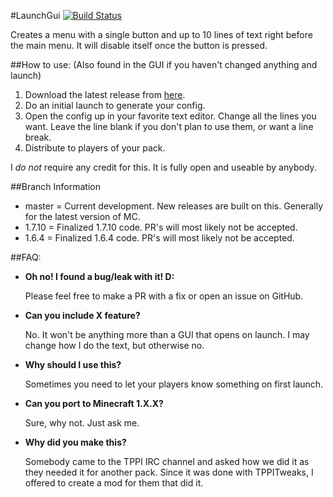 #LaunchGui [![Build Status](http://tehnut.info/jenkins/job/LaunchGUI/badge/icon)](http://tehnut.info/jenkins/job/LaunchGUI/)

Creates a menu with a single button and up to 10 lines of text right before the main menu. It will disable itself once the button is pressed.

##How to use:
(Also found in the GUI if you haven't changed anything and launch)

1. Download the latest release from [here](http://tehnut.info/jenkins/job/LaunchGUI/).
2. Do an initial launch to generate your config.
3. Open the config up in your favorite text editor. Change all the lines you want. Leave the line blank if you don't plan to use them, or want a line break.     
4. Distribute to players of your pack.

I *do not* require any credit for this. It is fully open and useable by anybody.

##Branch Information

* master = Current development. New releases are built on this. Generally for the latest version of MC.
* 1.7.10 = Finalized 1.7.10 code. PR's will most likely not be accepted.
* 1.6.4 = Finalized 1.6.4 code. PR's will most likely not be accepted.

##FAQ:

* __Oh no! I found a bug/leak with it! D:__
   
   Please feel free to make a PR with a fix or open an issue on GitHub.

* __Can you include X feature?__
   
   No. It won't be anything more than a GUI that opens on launch. I may change how I do the text, but otherwise no.

* __Why should I use this?__
   
  Sometimes you need to let your players know something on first launch.

* __Can you port to Minecraft 1.X.X?__ 
   
   Sure, why not. Just ask me.

* __Why did you make this?__

   Somebody came to the TPPI IRC channel and asked how we did it as they needed it for another pack. Since it was done with TPPITweaks, I offered to create a mod for them that did it.
